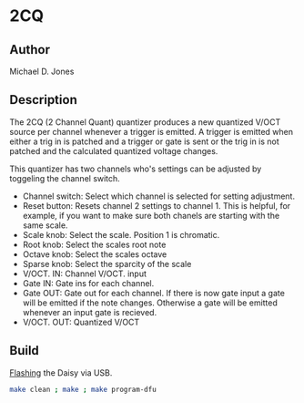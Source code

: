 # 2CQ

## Author

Michael D. Jones

## Description

The 2CQ (2 Channel Quant) quantizer produces a new quantized V/OCT source per 
channel whenever a trigger is emitted. A trigger is emitted when either a trig
in is patched and a trigger or gate is sent or the trig in is not patched and
the calculated quantized voltage changes.

This quantizer has two channels who's settings can be adjusted by toggeling the
channel switch. 

* Channel switch: Select which channel is selected for setting adjustment.
* Reset button: Resets channel 2 settings to channel 1. This is helpful, for 
example, if you want to make sure both chanels are starting with the same scale.
* Scale knob: Select the scale. Position 1 is chromatic.
* Root knob: Select the scales root note
* Octave knob: Select the scales octave
* Sparse knob: Select the sparcity of the scale
* V/OCT. IN: Channel V/OCT. input 
* Gate IN: Gate ins for each channel. 
* Gate OUT: Gate out for each channel. If there is now gate input a gate will
be emitted if the note changes. Otherwise a gate will be emitted whenever an
input gate is recieved.
* V/OCT. OUT: Quantized V/OCT

## Build

[Flashing](https://github.com/electro-smith/DaisyWiki/wiki/1.-Setting-Up-Your-Development-Environment#4-Run-the-Blink-Example)
the Daisy via USB.

```bash
make clean ; make ; make program-dfu
```
